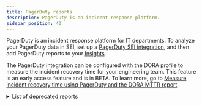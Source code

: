 ```yaml
---
title: PagerDuty reports
description: PagerDuty is an incident response platform.
sidebar_position: 40
---
```


PagerDuty is an incident response platform for IT departments. To analyze your PagerDuty data in SEI, set up a [PagerDuty SEI integration](/docs/software-engineering-insights/sei-integrations/beta-integrations/sei-integration-pagerduty), and then add PagerDuty reports to your [Insights](/docs/software-engineering-insights/insights/sei-insights.md).

The PagerDuty integration can be configured with the DORA profile to measure the incident recovery time for your engineering team. This feature is an early access feature and is in BETA. To learn more, go to [Measure incident recovery time using PagerDuty and the DORA MTTR report](/docs/software-engineering-insights/early-access/metrics-reports/mttr-incident-recovery)


<details>

<summary>List of deprecated reports</summary>

* **PagerDuty Ack Trend Report:** Analyze the amount of time taken to acknowledge incidents.
* **PagerDuty After Hours Report**
* **PagerDuty Alerts Report**
* **PagerDuty Incident Report:** Analyze the number of incidents.
* **PagerDuty Incident Trend Report:** Analyze changes over time in the number of incidents.
* **PagerDuty Release Incidents**
* **PagerDuty Response Report**
* **PagerDuty Response Times Report:** Analyze incident response times.
* **PagerDuty Stacks Report**

</details>